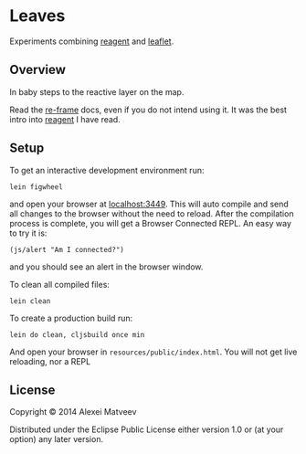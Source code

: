 # Leaves

Experiments combining
[reagent](https://reagent-project.github.io/index.html) and
[leaflet](http://leafletjs.com/).

## Overview

In baby steps to the reactive layer on the map.

Read the [re-frame](https://github.com/Day8/re-frame) docs, even if
you do not intend using it. It was the best intro into
[reagent](https://reagent-project.github.io/index.html) I have read.

## Setup

To get an interactive development environment run:

    lein figwheel

and open your browser at [localhost:3449](http://localhost:3449/).
This will auto compile and send all changes to the browser without the
need to reload. After the compilation process is complete, you will
get a Browser Connected REPL. An easy way to try it is:

    (js/alert "Am I connected?")

and you should see an alert in the browser window.

To clean all compiled files:

    lein clean

To create a production build run:

    lein do clean, cljsbuild once min

And open your browser in `resources/public/index.html`. You will not
get live reloading, nor a REPL

## License

Copyright © 2014 Alexei Matveev

Distributed under the Eclipse Public License either version 1.0 or (at
your option) any later version.
